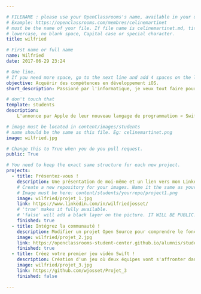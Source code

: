 ```yaml
---

# FILENAME : please use your OpenClassrooms's name, available in your url.
# Example: https://openclassrooms.com/membres/celinemartinet
# must be the name of your file. If file name is celinemartinet.md, title is celinemartinet.
# lowercase, no blank space, Capital case or special character.
title: wilfried

# First name or full name
name: Wilfried
date: 2017-06-29 23:24

# One line.
# If you need more space, go to the next line and add 4 spaces on the left, as in 'description'.
objective: Acquérir des compétences en développement iOS.
short_description: Passioné par l'informatique, je veux tout faire pour que cela en devienne mon métier.

# don't touch that
template: students
description:
    L'annonce par Apple de leur nouveau langage de programmation « Swift » et l'adoption grandissante de ce dernier me démontre que la fenêtre d'opportunité est grande ouverte. C'est pourquoi j'ai décidé de saisir l'occasion en apprenant de manière autodidacte à créer des applications iOS. Je souhaite désormais renforcer mes compétences et les faire valider par le biais de ce parcours afin d'obtenir un job dans le secteur.

# image must be located in content/images/students
# name should be the same as this file. Eg: celinemartinet.png
image: wilfried.jpg

# Change this to True when you do you pull request.
public: True

# You need to keep the exact same structure for each new project.
projects:
  - title: Présentez-vous !
    description: Une présentation de moi-même et un lien vers mon LinkedIn.
    # Create a new repository for your images. Name it the same as your nickname and profile picture.
    # Image must be here: content/students/yourrepo/project1.png
    image: wilfried/projet_1.jpg
    link: https://www.linkedin.com/in/wilfriedjosset/
    # 'true' makes it fully available.
    # 'false' will add a black layer on the picture. IT WILL BE PUBLIC!
    finished: true
  - title: Intégrez la communauté !
    description: Modifier un projet Open Source pour comprendre le fonctionnement de Git, de Github et des pull requests. 
    image: wilfried/projet_2.jpg
    link: https://openclassrooms-student-center.github.io/alumnis/students/wilfried.html
    finished: true
  - title: Créez votre premier jeu vidéo Swift !
    description: Création d'un jeu où deux équipes vont s'affronter dans un combat à tour de rôle. 
    image: wilfried/projet_3.jpg
    link: https://github.com/wjosset/Projet_3
    finished: false

---
```

